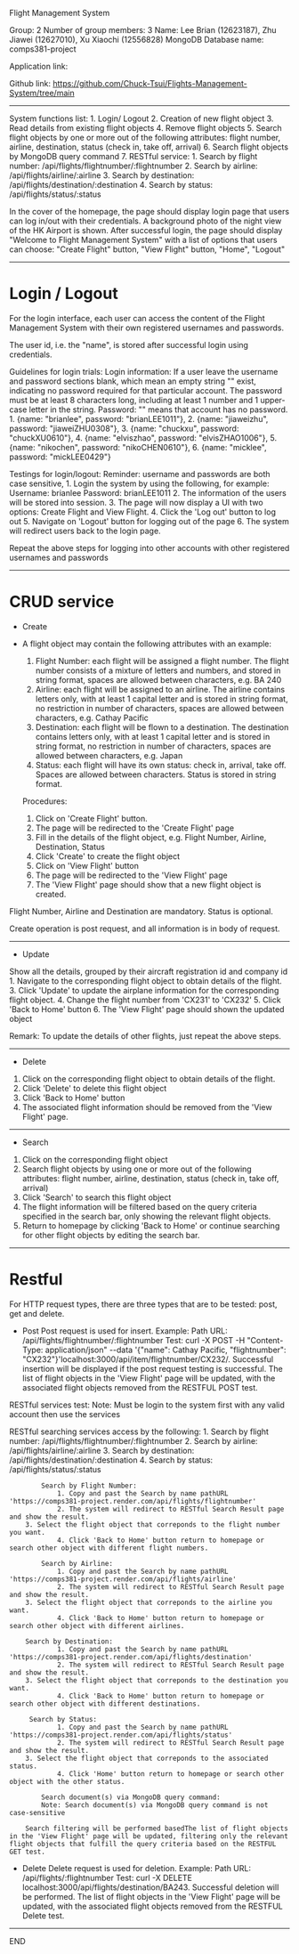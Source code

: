 Flight Management System

Group: 2
Number of group members: 3
Name: Lee Brian (12623187), Zhu Jiawei (12627010), Xu Xiaochi (12556828)
MongoDB Database name: comps381-project

Application link: 

Github link: https://github.com/Chuck-Tsui/Flights-Management-System/tree/main

********************************************
System functions list:
        1. Login/ Logout
        2. Creation of new flight object
        3. Read details from existing flight objects
        4. Remove flight objects
        5. Search flight objects by one or more out of the following attributes: flight number, airline, destination, status (check in, take off, arrival)
        6. Search flight objects by MongoDB query command
        7. RESTful service: 
            1. Search by flight number: /api/flights/flightnumber/:flightnumber
            2. Search by airline: /api/flights/airline/:airline
            3. Search by destination: /api/flights/destination/:destination
            4. Search by status: /api/flights/status/:status

In the cover of the homepage, the page should display login page that users can log in/out with their credentials. A background photo of the night view of the HK Airport is shown. After successful login, the page should display "Welcome to Flight Management System" with a list of options that users can choose: "Create Flight" button, "View Flight" button, "Home", "Logout"
********************************************
# Login / Logout
For the login interface, each user can access the content of the Flight Management System with their own registered usernames and passwords.

The user id, i.e. the "name", is stored after successful login using credentials.

Guidelines for login trials:
Login information:
If a user leave the username and password sections blank, which mean an empty string "" exist, indicating no password required for that particular account.
The password must be at least 8 characters long, including at least 1 number and 1 upper-case letter in the string.
Password: "" means that account has no password.
        1. {name: "brianlee", password: "brianLEE1011"},
	2. {name: "jiaweizhu", password: "jiaweiZHU0308"},
	3. {name: "chuckxu", password: "chuckXU0610"},
        4. {name: "elviszhao", password: "elvisZHAO1006"},
    	5. {name: "nikochen", password: "nikoCHEN0610"},
    	6. {name: "micklee", password: "mickLEE0429"}

Testings for login/logout:
Reminder: username and passwords are both case sensitive, 
    1. Login the system by using the following, for example: 
	Username: brianlee 
        Password: brianLEE1011
    2. The information of the users will be stored into session.
    3. The page will now display a UI with two options: Create Flight and View Flight.
    4. Click the 'Log out' button to log out
    5. Navigate on 'Logout' button for logging out of the page
    6. The system will redirect users back to the login page.

Repeat the above steps for logging into other accounts with other registered usernames and passwords

********************************************
# CRUD service
- Create
-	A flight object may contain the following attributes with an example: 
	1) Flight Number: each flight will be assigned a flight number. The flight number consists of a mixture of letters and numbers, and stored in string format, spaces are allowed between characters, e.g. BA 240
	2) Airline: each flight will be assigned to an airline. The airline contains letters only, with at least 1 capital letter and is stored in string format, no restriction in number of characters, spaces are allowed between characters, e.g. Cathay Pacific
	3) Destination: each flight will be flown to a destination. The destination contains letters only, with at least 1 capital letter and is stored in string format, no restriction in number of characters, spaces are allowed between characters, e.g. Japan
	4) Status: each flight will have its own status: check in, arrival, take off. Spaces are allowed between characters. Status is stored in string format.

  	Procedures:
	1. Click on 'Create Flight' button.
	2. The page will be redirected to the 'Create Flight' page
	2. Fill in the details of the flight object, e.g. Flight Number, Airline, Destination, Status
	3. Click 'Create' to create the flight object
	4. Click on 'View Flight' button
	5. The page will be redirected to the 'View Flight' page
	4. The 'View Flight' page should show that a new flight object is created.

Flight Number, Airline and Destination are mandatory.
Status is optional.

Create operation is post request, and all information is in body of request.

********************************************

- Update

Show all the details, grouped by their aircraft registration id and company id
	1. Navigate to the corresponding flight object to obtain details of the flight.
	3. Click 'Update' to update the airplane information for the corresponding flight object.
	4. Change the flight number from 'CX231' to 'CX232'
	5. Click 'Back to Home' button
	6. The 'View Flight' page should shown the updated object
	
Remark: To update the details of other flights, just repeat the above steps.

********************************************

- Delete
1. Click on the corresponding flight object to obtain details of the flight.
2. Click 'Delete' to delete this flight object
3. Click 'Back to Home' button
4. The associated flight information should be removed from the 'View Flight' page.

********************************************

- Search
1. Click on the corresponding flight object
2. Search flight objects by using one or more out of the following attributes: flight number, airline, destination, status (check in, take off, arrival)
3. Click 'Search' to search this flight object
4. The flight information will be filtered based on the query criteria specified in the search bar, only showing the relevant flight objects.
5. Return to homepage by clicking 'Back to Home' or continue searching for other flight objects by editing the search bar.
********************************************
# Restful
For HTTP request types, there are three types that are to be tested: post, get and delete.

- Post 
	Post request is used for insert.
	Example: Path URL: /api/flights/flightnumber/:flightnumber
	Test: curl -X POST -H "Content-Type: application/json" --data '{"name": Cathay Pacific, "flightnumber": "CX232"}'localhost:3000/api/item/flightnumber/CX232/.
	Successful insertion will be displayed if the post request testing is successful. The list of flight objects in the 'View Flight' page will be updated, with the associated flight objects removed from the RESTFUL POST test.

RESTful services test:
Note: Must be login to the system first with any valid account then use the services

RESTful searching services access by the following:
              1. Search by flight number: /api/flights/flightnumber/:flightnumber
              2. Search by airline: /api/flights/airline/:airline
              3. Search by destination: /api/flights/destination/:destination
              4. Search by status: /api/flights/status/:status

            Search by Flight Number:
                1. Copy and past the Search by name pathURL 'https://comps381-project.render.com/api/flights/flightnumber'
                2. The system will redirect to RESTful Search Result page and show the result.
		3. Select the flight object that correponds to the flight number you want.
                4. Click 'Back to Home' button return to homepage or search other object with different flight numbers.
            
            Search by Airline:
                1. Copy and past the Search by name pathURL 'https://comps381-project.render.com/api/flights/airline'
                2. The system will redirect to RESTful Search Result page and show the result.
		3. Select the flight object that correponds to the airline you want.
                4. Click 'Back to Home' button return to homepage or search other object with different airlines.

	    Search by Destination:
                1. Copy and past the Search by name pathURL 'https://comps381-project.render.com/api/flights/destination'
                2. The system will redirect to RESTful Search Result page and show the result.
		3. Select the flight object that correponds to the destination you want.
                4. Click 'Back to Home' button return to homepage or search other object with different destinations.

	     Search by Status:
                1. Copy and past the Search by name pathURL 'https://comps381-project.render.com/api/flights/status'
                2. The system will redirect to RESTful Search Result page and show the result.
		3. Select the flight object that correponds to the associated status.
                4. Click 'Home' button return to homepage or search other object with the other status.

        	Search document(s) via MongoDB query command:
        	Note: Search document(s) via MongoDB query command is not case-sensitive
			
		Search filtering will be performed basedThe list of flight objects in the 'View Flight' page will be updated, filtering only the relevant flight objects that fulfill the query criteria based on the RESTFUL GET test.

- Delete
	Delete request is used for deletion.
	Example: Path URL: /api/flights/:flightnumber
	Test: curl -X DELETE localhost:3000/api/flights/destination/BA243.
	Successful deletion will be performed. The list of flight objects in the 'View Flight' page will be updated, with the associated flight objects removed from the RESTFUL Delete test.
***************************************************************
END
